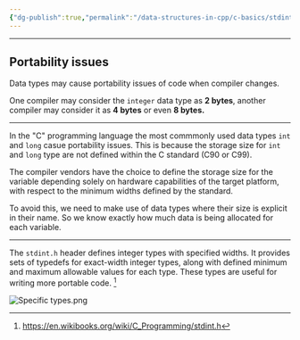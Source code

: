 ```yaml
---
{"dg-publish":true,"permalink":"/data-structures-in-cpp/c-basics/stdint/"}
---
```


---
## Portability issues

Data types may cause portability issues of code when compiler changes.

One compiler may consider the `integer` data type as **2 bytes**, another compiler may consider it as **4 bytes** or even **8 bytes.**

---

In the "C" programming language the most commmonly used data types `int` and `long` casue portability issues. This is because the storage size for `int` and `long` type are not defined within the C standard (C90 or C99).

The compiler vendors have the choice to define the storage size for the variable depending solely on hardware capabilities of the target platform, with respect to the minimum widths defined by the standard.

To avoid this, we need to make use of data types where their size is explicit in their name. So we know exactly how much data is being allocated for each variable.

---

The `stdint.h` header defines integer types with specified widths. It provides sets of typedefs for exact-width integer types, along with defined minimum and maximum allowable values for each type. These types are useful for writing more portable code. [^1]

![Specific types.png](/img/user/Data%20Structures%20in%20Cpp/Reference%20images/Specific%20types.png)


[^1]: https://en.wikibooks.org/wiki/C_Programming/stdint.h